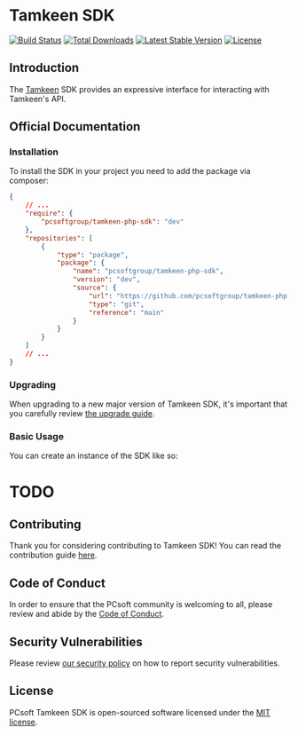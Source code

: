 # Tamkeen SDK

<a href="https://github.com/pcsoftgroup/tamkeen-php-sdk/actions"><img src="https://github.com/pcsoftgroup/tamkeen-php-sdk/workflows/tests/badge.svg" alt="Build Status"></a>
<a href="https://packagist.org/packages/pcsoftgroup/tamkeen-php-sdk"><img src="https://img.shields.io/packagist/dt/pcsoftgroup/tamkeen-php-sdk" alt="Total Downloads"></a>
<a href="https://packagist.org/packages/pcsoftgroup/tamkeen-php-sdk"><img src="https://img.shields.io/packagist/v/pcsoftgroup/tamkeen-php-sdk" alt="Latest Stable Version"></a>
<a href="https://packagist.org/packages/pcsoftgroup/tamkeen-php-sdk"><img src="https://img.shields.io/packagist/l/pcsoftgroup/tamkeen-php-sdk" alt="License"></a>

## Introduction

The [Tamkeen](https://tamkeen.com.ye) SDK provides an expressive interface for interacting with Tamkeen's API.

## Official Documentation

### Installation

To install the SDK in your project you need to add the package via composer:

```json
{
    // ...
    "require": {
        "pcsoftgroup/tamkeen-php-sdk": "dev"
    },
    "repositories": [
        {
            "type": "package",
            "package": {
                "name": "pcsoftgroup/tamkeen-php-sdk",
                "version": "dev",
                "source": {
                    "url": "https://github.com/pcsoftgroup/tamkeen-php-sdk.git",
                    "type": "git",
                    "reference": "main"
                }
            }
        }
    ]
    // ...
}
```

### Upgrading

When upgrading to a new major version of Tamkeen SDK, it's important that you carefully review [the upgrade guide](https://github.com/pcsoftgroup/tamkeen-php-sdk/blob/main/UPGRADE.md).

### Basic Usage

You can create an instance of the SDK like so:

# TODO

## Contributing

Thank you for considering contributing to Tamkeen SDK! You can read the contribution guide [here](.github/CONTRIBUTING.md).

## Code of Conduct

In order to ensure that the PCsoft community is welcoming to all, please review and abide by the [Code of Conduct](https://pcsoftgroup.com/docs/contributions#code-of-conduct).

## Security Vulnerabilities

Please review [our security policy](https://github.com/pcsoftgroup/tamkeen-php-sdk/security/policy) on how to report security vulnerabilities.

## License

PCsoft Tamkeen SDK is open-sourced software licensed under the [MIT license](LICENSE.md).
